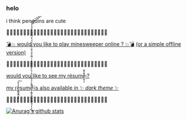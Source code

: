 ### helo
i think penguins are cute

🐧🐧🐧🐧🐧🐧🐧🐧🐧🐧🐧🐧🐧🐧🐧🐧🐧🐧🐧🐧🐧🐧🐧🐧🐧🐧🐧🐧🐧🐧

[💣💥 would you like to play minesweeper online ? 💥💣](https://minesweeper.live) [(or a simple offline version)](https://penguinuwu.github.io/minesweeper.html)

🐧🐧🐧🐧🐧🐧🐧🐧🐧🐧🐧🐧🐧🐧🐧🐧🐧🐧🐧🐧🐧🐧🐧🐧🐧🐧🐧🐧🐧🐧

[would you like to see my résume̶̢̺͕̝͌͒͌ ?](https://penguinuwu.github.io/resume/resume.pdf)

[my re̺̳͖̭̻̝̦̱̎̉͒̆͠sume̵̡̛͕͇̞͈̲̭̰͍̦͇̘̼̘̠̙̣̗̖͒̋̆̉́̉͂͒̉̊͑́̏̀̐̅͐̅̄̊̒̓̿̑̊͂́͒͂͑͂̂́̈́̈́̊̒͆̑͌̉̓̊̑̑͐͐̋̚͜͝͝͝͝͝ is also available in ✨ *dark theme* ✨](https://penguinuwu.github.io/resume/resume-dark.pdf)

🐧🐧🐧🐧🐧🐧🐧🐧🐧🐧🐧🐧🐧🐧🐧🐧🐧🐧🐧🐧🐧🐧🐧🐧🐧🐧🐧🐧🐧🐧

[![Anurag's github stats](https://github-readme-stats.vercel.app/api?username=penguinuwu&show_icons=true&theme=radical)](https://github.com/anuraghazra/github-readme-stats)

<!--
**penguinuwu/penguinuwu** is a ✨ _special_ ✨ repository because its `README.md` (this file) appears on your GitHub profile.

Here are some ideas to get you started:

- 🔭 I’m currently working on ...
- 🌱 I’m currently learning ...
- 👯 I’m looking to collaborate on ...
- 🤔 I’m looking for help with ...
- 💬 Ask me about ...
- 📫 How to reach me: ...
- 😄 Pronouns: ...
- ⚡ Fun fact: ...
-->
